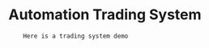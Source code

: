 Automation Trading System
===========================================
        Here is a trading system demo
